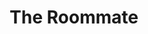 ---
published: false
cancelled: COVID-19
layout: productions
title: The Roommate
year: 2020
image_credit: 
image_alt:
image_caption:
category: play
details:
  Theatre: Limelight Theatre
  Writer: Jen Silverman - wiki
  Genre: Dramatic Comedy
  Website: https://limelight-theatre.org/shows/
showtimes: 
  - 2020-02-20 19:30:00
  - 2020-02-21 19:30:00
  - 2020-02-22 19:30:00
  - 2020-02-23 14:00:00
  - 2020-02-25 19:30:00
  - 2020-02-27 19:30:00
  - 2020-02-28 19:30:00
  - 2020-02-29 19:30:00
  - 2020-03-01 14:00:00
  - 2020-03-03 19:30:00
  - 2020-03-05 19:30:00
  - 2020-03-06 19:30:00
  - 2020-03-07 19:30:00
  - 2020-03-08 14:00:00
cast:
 Sharon : Beth Lambert
 Robyn : Hazel Robinson 
crew:
  Director: Shelli Long
external_links:
  "Shows | Limelight Theatre": https://limelight-theatre.org/shows/
---  